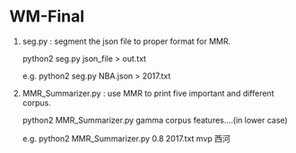 # WM-Final
1. seg.py : segment the json file to proper format for MMR.

    python2 seg.py json_file > out.txt
    
    e.g. python2 seg.py NBA.json > 2017.txt

2. MMR_Summarizer.py : use MMR to print five important and different corpus.

    python2 MMR_Summarizer.py gamma corpus features....(in lower case)
    
    e.g. python2 MMR_Summarizer.py 0.8 2017.txt mvp 西河
